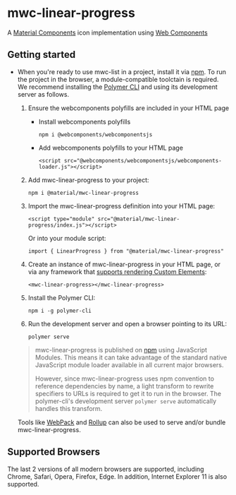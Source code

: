 # mwc-linear-progress
A [Material Components](https://material.io/components/) icon implementation using [Web Components](https://www.webcomponents.org/introduction)

## Getting started

* When you're ready to use mwc-list in a project, install it via [npm](https://www.npmjs.com/). To run the project in the browser, a module-compatible toolctain is required. We recommend installing the [Polymer CLI](https://github.com/Polymer/polymer-cli) and using its development server as follows.

  1. Ensure the webcomponents polyfills are included in your HTML page

      - Install webcomponents polyfills

          ```npm i @webcomponents/webcomponentsjs```

      - Add webcomponents polyfills to your HTML page

          ```<script src="@webcomponents/webcomponentsjs/webcomponents-loader.js"></script>```

  1. Add mwc-linear-progress to your project:

      ```npm i @material/mwc-linear-progress```

  1. Import the mwc-linear-progress definition into your HTML page:

      ```<script type="module" src="@material/mwc-linear-progress/index.js"></script>```

      Or into your module script:

      ```import { LinearProgress } from "@material/mwc-linear-progress"```

  1. Create an instance of mwc-linear-progress in your HTML page, or via any framework that [supports rendering Custom Elements](https://custom-elements-everywhere.com/):

      ```<mwc-linear-progress></mwc-linear-progress>```

  1. Install the Polymer CLI:

      ```npm i -g polymer-cli```

  1. Run the development server and open a browser pointing to its URL:

      ```polymer serve```

  > mwc-linear-progress is published on [npm](https://www.npmjs.com/package/@material/mwc-linear-progress) using JavaScript Modules.
  This means it can take advantage of the standard native JavaScript module loader available in all current major browsers.
  >
  > However, since mwc-linear-progress uses npm convention to reference dependencies by name, a light transform to rewrite specifiers to URLs is required to get it to run in the browser. The polymer-cli's development server `polymer serve` automatically handles this transform.

  Tools like [WebPack](https://webpack.js.org/) and [Rollup](https://rollupjs.org/) can also be used to serve and/or bundle mwc-linear-progress.

## Supported Browsers

The last 2 versions of all modern browsers are supported, including
Chrome, Safari, Opera, Firefox, Edge. In addition, Internet Explorer 11 is also supported.
